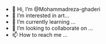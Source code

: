- 👋 Hi, I’m @Mohammadreza-ghaderi
- 👀 I’m interested in art...
- 🌱 I’m currently learning ...
- 💞️ I’m looking to collaborate on ...
- 📫 How to reach me ...

<!---
Mohammadreza-ghaderi/Mohammadreza-ghaderi is a ✨ special ✨ repository because its `README.md` (this file) appears on your GitHub profile.
You can click the Preview link to take a look at your changes.
--->
